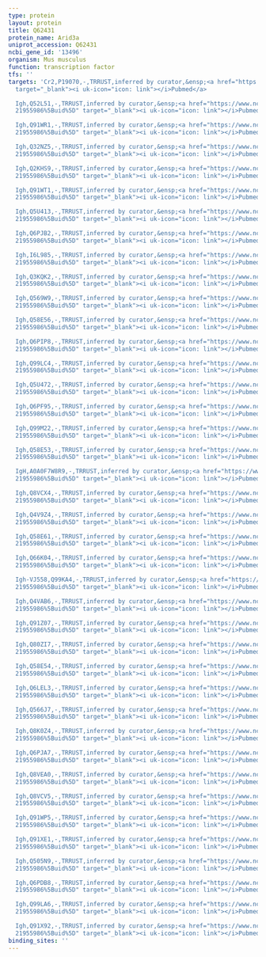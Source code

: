 ```yaml
---
type: protein
layout: protein
title: Q62431
protein_name: Arid3a
uniprot_accession: Q62431
ncbi_gene_id: '13496'
organism: Mus musculus
function: transcription factor
tfs: ''
targets: 'Cr2,P19070,-,TRRUST,inferred by curator,&ensp;<a href="https://www.ncbi.nlm.nih.gov/pubmed/?term=19487031%5Buid%5D"
  target="_blank"><i uk-icon="icon: link"></i>Pubmed</a>

  Igh,Q52L51,-,TRRUST,inferred by curator,&ensp;<a href="https://www.ncbi.nlm.nih.gov/pubmed/?term=19214191;
  21955986%5Buid%5D" target="_blank"><i uk-icon="icon: link"></i>Pubmed</a>

  Igh,Q91WR1,-,TRRUST,inferred by curator,&ensp;<a href="https://www.ncbi.nlm.nih.gov/pubmed/?term=19214191;
  21955986%5Buid%5D" target="_blank"><i uk-icon="icon: link"></i>Pubmed</a>

  Igh,Q32NZ5,-,TRRUST,inferred by curator,&ensp;<a href="https://www.ncbi.nlm.nih.gov/pubmed/?term=19214191;
  21955986%5Buid%5D" target="_blank"><i uk-icon="icon: link"></i>Pubmed</a>

  Igh,Q2KHS9,-,TRRUST,inferred by curator,&ensp;<a href="https://www.ncbi.nlm.nih.gov/pubmed/?term=19214191;
  21955986%5Buid%5D" target="_blank"><i uk-icon="icon: link"></i>Pubmed</a>

  Igh,Q91WT1,-,TRRUST,inferred by curator,&ensp;<a href="https://www.ncbi.nlm.nih.gov/pubmed/?term=19214191;
  21955986%5Buid%5D" target="_blank"><i uk-icon="icon: link"></i>Pubmed</a>

  Igh,Q5U413,-,TRRUST,inferred by curator,&ensp;<a href="https://www.ncbi.nlm.nih.gov/pubmed/?term=19214191;
  21955986%5Buid%5D" target="_blank"><i uk-icon="icon: link"></i>Pubmed</a>

  Igh,Q6PJB2,-,TRRUST,inferred by curator,&ensp;<a href="https://www.ncbi.nlm.nih.gov/pubmed/?term=19214191;
  21955986%5Buid%5D" target="_blank"><i uk-icon="icon: link"></i>Pubmed</a>

  Igh,I6L985,-,TRRUST,inferred by curator,&ensp;<a href="https://www.ncbi.nlm.nih.gov/pubmed/?term=19214191;
  21955986%5Buid%5D" target="_blank"><i uk-icon="icon: link"></i>Pubmed</a>

  Igh,Q3KQK2,-,TRRUST,inferred by curator,&ensp;<a href="https://www.ncbi.nlm.nih.gov/pubmed/?term=19214191;
  21955986%5Buid%5D" target="_blank"><i uk-icon="icon: link"></i>Pubmed</a>

  Igh,Q569W9,-,TRRUST,inferred by curator,&ensp;<a href="https://www.ncbi.nlm.nih.gov/pubmed/?term=19214191;
  21955986%5Buid%5D" target="_blank"><i uk-icon="icon: link"></i>Pubmed</a>

  Igh,Q58E56,-,TRRUST,inferred by curator,&ensp;<a href="https://www.ncbi.nlm.nih.gov/pubmed/?term=19214191;
  21955986%5Buid%5D" target="_blank"><i uk-icon="icon: link"></i>Pubmed</a>

  Igh,Q6PIP8,-,TRRUST,inferred by curator,&ensp;<a href="https://www.ncbi.nlm.nih.gov/pubmed/?term=19214191;
  21955986%5Buid%5D" target="_blank"><i uk-icon="icon: link"></i>Pubmed</a>

  Igh,Q99LC4,-,TRRUST,inferred by curator,&ensp;<a href="https://www.ncbi.nlm.nih.gov/pubmed/?term=19214191;
  21955986%5Buid%5D" target="_blank"><i uk-icon="icon: link"></i>Pubmed</a>

  Igh,Q5U472,-,TRRUST,inferred by curator,&ensp;<a href="https://www.ncbi.nlm.nih.gov/pubmed/?term=19214191;
  21955986%5Buid%5D" target="_blank"><i uk-icon="icon: link"></i>Pubmed</a>

  Igh,Q6PF95,-,TRRUST,inferred by curator,&ensp;<a href="https://www.ncbi.nlm.nih.gov/pubmed/?term=19214191;
  21955986%5Buid%5D" target="_blank"><i uk-icon="icon: link"></i>Pubmed</a>

  Igh,Q99M22,-,TRRUST,inferred by curator,&ensp;<a href="https://www.ncbi.nlm.nih.gov/pubmed/?term=19214191;
  21955986%5Buid%5D" target="_blank"><i uk-icon="icon: link"></i>Pubmed</a>

  Igh,Q58E53,-,TRRUST,inferred by curator,&ensp;<a href="https://www.ncbi.nlm.nih.gov/pubmed/?term=19214191;
  21955986%5Buid%5D" target="_blank"><i uk-icon="icon: link"></i>Pubmed</a>

  IgH,A0A0F7W8R9,-,TRRUST,inferred by curator,&ensp;<a href="https://www.ncbi.nlm.nih.gov/pubmed/?term=19214191;
  21955986%5Buid%5D" target="_blank"><i uk-icon="icon: link"></i>Pubmed</a>

  Igh,Q8VCX4,-,TRRUST,inferred by curator,&ensp;<a href="https://www.ncbi.nlm.nih.gov/pubmed/?term=19214191;
  21955986%5Buid%5D" target="_blank"><i uk-icon="icon: link"></i>Pubmed</a>

  Igh,Q4V9Z4,-,TRRUST,inferred by curator,&ensp;<a href="https://www.ncbi.nlm.nih.gov/pubmed/?term=19214191;
  21955986%5Buid%5D" target="_blank"><i uk-icon="icon: link"></i>Pubmed</a>

  Igh,Q58E61,-,TRRUST,inferred by curator,&ensp;<a href="https://www.ncbi.nlm.nih.gov/pubmed/?term=19214191;
  21955986%5Buid%5D" target="_blank"><i uk-icon="icon: link"></i>Pubmed</a>

  Igh,Q66K04,-,TRRUST,inferred by curator,&ensp;<a href="https://www.ncbi.nlm.nih.gov/pubmed/?term=19214191;
  21955986%5Buid%5D" target="_blank"><i uk-icon="icon: link"></i>Pubmed</a>

  Igh-VJ558,Q99KA4,-,TRRUST,inferred by curator,&ensp;<a href="https://www.ncbi.nlm.nih.gov/pubmed/?term=19214191;
  21955986%5Buid%5D" target="_blank"><i uk-icon="icon: link"></i>Pubmed</a>

  Igh,Q4VAB6,-,TRRUST,inferred by curator,&ensp;<a href="https://www.ncbi.nlm.nih.gov/pubmed/?term=19214191;
  21955986%5Buid%5D" target="_blank"><i uk-icon="icon: link"></i>Pubmed</a>

  Igh,Q91Z07,-,TRRUST,inferred by curator,&ensp;<a href="https://www.ncbi.nlm.nih.gov/pubmed/?term=19214191;
  21955986%5Buid%5D" target="_blank"><i uk-icon="icon: link"></i>Pubmed</a>

  Igh,Q80ZI7,-,TRRUST,inferred by curator,&ensp;<a href="https://www.ncbi.nlm.nih.gov/pubmed/?term=19214191;
  21955986%5Buid%5D" target="_blank"><i uk-icon="icon: link"></i>Pubmed</a>

  Igh,Q58E54,-,TRRUST,inferred by curator,&ensp;<a href="https://www.ncbi.nlm.nih.gov/pubmed/?term=19214191;
  21955986%5Buid%5D" target="_blank"><i uk-icon="icon: link"></i>Pubmed</a>

  Igh,Q6LEL3,-,TRRUST,inferred by curator,&ensp;<a href="https://www.ncbi.nlm.nih.gov/pubmed/?term=19214191;
  21955986%5Buid%5D" target="_blank"><i uk-icon="icon: link"></i>Pubmed</a>

  Igh,Q566J7,-,TRRUST,inferred by curator,&ensp;<a href="https://www.ncbi.nlm.nih.gov/pubmed/?term=19214191;
  21955986%5Buid%5D" target="_blank"><i uk-icon="icon: link"></i>Pubmed</a>

  Igh,Q8K0Z4,-,TRRUST,inferred by curator,&ensp;<a href="https://www.ncbi.nlm.nih.gov/pubmed/?term=19214191;
  21955986%5Buid%5D" target="_blank"><i uk-icon="icon: link"></i>Pubmed</a>

  Igh,Q6PJA7,-,TRRUST,inferred by curator,&ensp;<a href="https://www.ncbi.nlm.nih.gov/pubmed/?term=19214191;
  21955986%5Buid%5D" target="_blank"><i uk-icon="icon: link"></i>Pubmed</a>

  Igh,Q8VEA0,-,TRRUST,inferred by curator,&ensp;<a href="https://www.ncbi.nlm.nih.gov/pubmed/?term=19214191;
  21955986%5Buid%5D" target="_blank"><i uk-icon="icon: link"></i>Pubmed</a>

  Igh,Q8VCV5,-,TRRUST,inferred by curator,&ensp;<a href="https://www.ncbi.nlm.nih.gov/pubmed/?term=19214191;
  21955986%5Buid%5D" target="_blank"><i uk-icon="icon: link"></i>Pubmed</a>

  Igh,Q91WP5,-,TRRUST,inferred by curator,&ensp;<a href="https://www.ncbi.nlm.nih.gov/pubmed/?term=19214191;
  21955986%5Buid%5D" target="_blank"><i uk-icon="icon: link"></i>Pubmed</a>

  Igh,Q91XE1,-,TRRUST,inferred by curator,&ensp;<a href="https://www.ncbi.nlm.nih.gov/pubmed/?term=19214191;
  21955986%5Buid%5D" target="_blank"><i uk-icon="icon: link"></i>Pubmed</a>

  Igh,Q505N9,-,TRRUST,inferred by curator,&ensp;<a href="https://www.ncbi.nlm.nih.gov/pubmed/?term=19214191;
  21955986%5Buid%5D" target="_blank"><i uk-icon="icon: link"></i>Pubmed</a>

  Igh,Q6PDB8,-,TRRUST,inferred by curator,&ensp;<a href="https://www.ncbi.nlm.nih.gov/pubmed/?term=19214191;
  21955986%5Buid%5D" target="_blank"><i uk-icon="icon: link"></i>Pubmed</a>

  Igh,Q99LA6,-,TRRUST,inferred by curator,&ensp;<a href="https://www.ncbi.nlm.nih.gov/pubmed/?term=19214191;
  21955986%5Buid%5D" target="_blank"><i uk-icon="icon: link"></i>Pubmed</a>

  Igh,Q91X92,-,TRRUST,inferred by curator,&ensp;<a href="https://www.ncbi.nlm.nih.gov/pubmed/?term=19214191;
  21955986%5Buid%5D" target="_blank"><i uk-icon="icon: link"></i>Pubmed</a>'
binding_sites: ''
---
```

